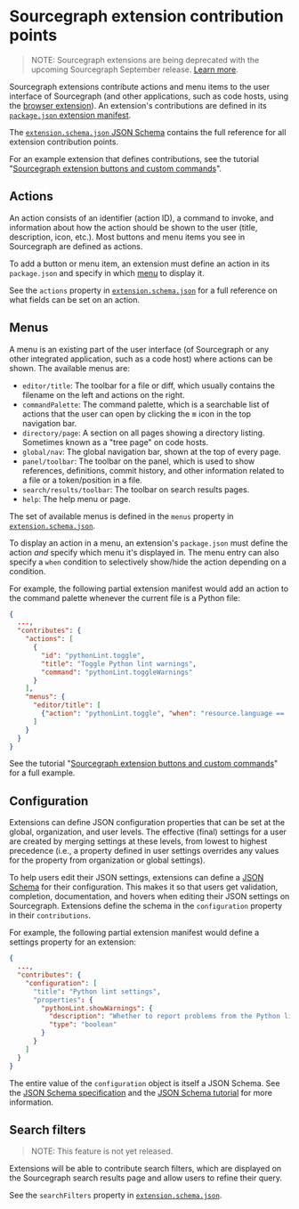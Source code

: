 # Sourcegraph extension contribution points

> NOTE: Sourcegraph extensions are being deprecated with the upcoming Sourcegraph September release. [Learn more](../deprecation.md).

Sourcegraph extensions contribute actions and menu items to the user interface of Sourcegraph (and other applications, such as code hosts, using the [browser extension](../../integration/browser_extension.md)). An extension's contributions are defined in its [`package.json` extension manifest](./manifest.md).

The [`extension.schema.json` JSON Schema](https://sourcegraph.com/github.com/sourcegraph/sourcegraph/-/blob/client/shared/src/schema/extension.schema.json) contains the full reference for all extension contribution points.

For an example extension that defines contributions, see the tutorial "[Sourcegraph extension buttons and custom commands](tutorials/button_custom_commands.md)".

## Actions

An action consists of an identifier (action ID), a command to invoke, and information about how the action should be shown to the user (title, description, icon, etc.). Most buttons and menu items you see in Sourcegraph are defined as actions.

To add a button or menu item, an extension must define an action in its `package.json` and specify in which [menu](contributions.md#menus) to display it.

See the `actions` property in [`extension.schema.json`](https://sourcegraph.com/github.com/sourcegraph/sourcegraph/-/blob/client/shared/src/schema/extension.schema.json) for a full reference on what fields can be set on an action.

## Menus

A menu is an existing part of the user interface (of Sourcegraph or any other integrated application, such as a code host) where actions can be shown. The available menus are:

* `editor/title`: The toolbar for a file or diff, which usually contains the filename on the left and actions on the right.
* `commandPalette`: The command palette, which is a searchable list of actions that the user can open by clicking the <kbd>≡</kbd> icon in the top navigation bar.
* `directory/page`: A section on all pages showing a directory listing. Sometimes known as a "tree page" on code hosts.
* `global/nav`: The global navigation bar, shown at the top of every page.
* `panel/toolbar`: The toolbar on the panel, which is used to show references, definitions, commit history, and other information related to a file or a token/position in a file.
* `search/results/toolbar`: The toolbar on search results pages.
* `help`: The help menu or page.

The set of available menus is defined in the `menus` property in [`extension.schema.json`](https://sourcegraph.com/github.com/sourcegraph/sourcegraph/-/blob/client/shared/src/schema/extension.schema.json).

To display an action in a menu, an extension's `package.json` must define the action *and* specify which menu it's displayed in. The menu entry can also specify a `when` condition to selectively show/hide the action depending on a condition.

For example, the following partial extension manifest would add an action to the command palette whenever the current file is a Python file:

``` json
{
  ...,
  "contributes": {
    "actions": [
      {
        "id": "pythonLint.toggle",
        "title": "Toggle Python lint warnings",
        "command": "pythonLint.toggleWarnings"
      }
    ],
    "menus": {
      "editor/title": [
        {"action": "pythonLint.toggle", "when": "resource.language == 'python'"}
      ]
    }
  }
}
```

See the tutorial "[Sourcegraph extension buttons and custom commands](tutorials/button_custom_commands.md)" for a full example.

## Configuration

Extensions can define JSON configuration properties that can be set at the global, organization, and user levels. The effective (final) settings for a user are created by merging settings at these levels, from lowest to highest precedence (i.e., a property defined in user settings overrides any values for the property from organization or global settings).

To help users edit their JSON settings, extensions can define a [JSON Schema](https://json-schema.org/) for their configuration. This makes it so that users get validation, completion, documentation, and hovers when editing their JSON settings on Sourcegraph. Extensions define the schema in the `configuration` property in their `contributions`.

For example, the following partial extension manifest would define a settings property for an extension:

``` json
{
  ...,
  "contributes": {
    "configuration": [
      "title": "Python lint settings",
      "properties": {
        "pythonLint.showWarnings": {
          "description": "Whether to report problems from the Python linter.",
          "type": "boolean"
        }
      }
    ]
  }
}
```

The entire value of the `configuration` object is itself a JSON Schema. See the [JSON Schema specification](https://json-schema.org/) and the [JSON Schema tutorial](https://json-schema.org/learn/getting-started-step-by-step.html) for more information.

## Search filters

> NOTE: This feature is not yet released.

Extensions will be able to contribute search filters, which are displayed on the Sourcegraph search results page and allow users to refine their query.

See the `searchFilters` property in [`extension.schema.json`](https://sourcegraph.com/github.com/sourcegraph/sourcegraph/-/blob/client/shared/src/schema/extension.schema.json).
